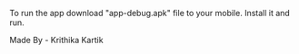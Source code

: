 To run the app download "app-debug.apk" file to your mobile. 
Install it and run.

Made By - Krithika Kartik
